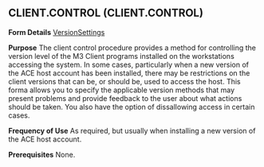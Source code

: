## CLIENT.CONTROL (CLIENT.CONTROL)
<PageHeader />

**Form Details**
[Version](../CLIENT-CONTROL-1/README.md)[Settings](../CLIENT-CONTROL-2/README.md)



**Purpose**
The client control procedure provides a method for controlling the version
level of the M3 Client programs installed on the workstations accessing the
system. In some cases, particularly when a new version of the ACE host account
has been installed, there may be restrictions on the client versions that can
be, or should be, used to access the host. This forma allows you to specify
the applicable version methods that may present problems and provide feedback
to the user about what actions should be taken. You also have the option of
dissallowing access in certain cases.

**Frequency of Use**
As required, but usually when installing a new version of the ACE host
account.

**Prerequisites**
None.

<badge text= "Version 8.10.57 " vertical="middle" />

<PageFooter />
